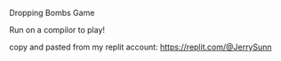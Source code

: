 Dropping Bombs Game

Run on a compilor to play!

copy and pasted from my replit account: https://replit.com/@JerrySunn
